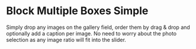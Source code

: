 # Block Multiple Boxes Simple

Simply drop any images on the gallery field, order them by drag & drop and optionally add a caption per image. No need to worry about the photo selection as any image ratio will fit into the slider.
